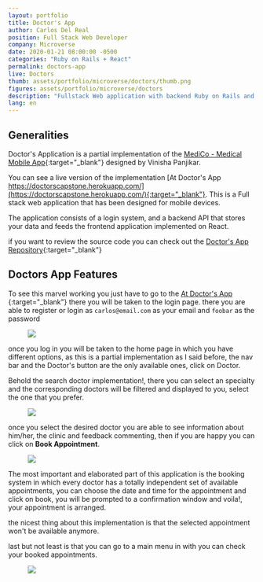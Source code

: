 ```yaml
---
layout: portfolio
title: Doctor's App
author: Carlos Del Real
position: Full Stack Web Developer
company: Microverse
date: 2020-01-21 08:00:00 -0500
categories: "Ruby on Rails + React"
permalink: doctors-app
live: Doctors
thumb: assets/portfolio/microverse/doctors/thumb.png
figures: assets/portfolio/microverse/doctors
description: "Fullstack Web application with backend Ruby on Rails and React Frontend"
lang: en
---
```


## Generalities

Doctor's Application is a partial implementation of the [MediCo - Medical Mobile App](https://www.behance.net/gallery/77208667/MediCo-Medical-mobile-app-UIUX-design?tracking_source=search%7Cmobile%20app){:target="_blank"} designed by Vinisha Panjikar.

You can see a live version of the implementation [At Doctor's App https://doctorscapstone.herokuapp.com/](https://doctorscapstone.herokuapp.com/){:target="_blank"}. This is a Full stack web application that has been designed for mobile devices.

The application consists of a login system, and a backend API that stores your data and feeds the frontend application implemented on React.

if you want to review the source code you can check out the [Doctor's App Repository](https://github.com/carloshdelreal/doctors){:target="_blank"}

## Doctors App Features

To see this marvel working you just have to go to the [At Doctor's App ](https://doctorscapstone.herokuapp.com/){:target="_blank"} there you will be taken to the login page. there you are able to register or login as `carlos@email.com` as your email and `foobar` as the password

<figure class="figure">
    <img src="{{ page.figures }}/home.png">
</figure>

once you log in you will be taken to the home page in which you have different options, as this is a partial implementation as I said before, the nav bar and the Doctor's button are the only available ones, click on Doctor.

Behold the search doctor implementation!, there you can select an specialty and the corresponding doctors will be filtered and displayed to you, select the one that you prefer.

<figure class="figure">
    <img src="{{ page.figures }}/search_doctor.png">
</figure>

once you select the desired doctor you are able to see information about him/her, the clinic and feedback commenting, then if you are happy you can click on **Book Appointment**.

<figure class="figure">
    <img src="{{ page.figures }}/doctor_profile.png">
</figure>

The most important and elaborated part of this application is the booking system in which every doctor has a totally independent set of available appointments, you can choose the date and time for the appointment and click on book, you will be prompted to a confirmation window and voila!, your appointment is arranged.

the nicest thing about this implementation is that the selected appointment won't be available anymore.

last but not least is that you can go to a main menu in with you can check your booked appointments.

<figure class="figure">
    <img src="{{ page.figures }}/booking.png">
</figure>
